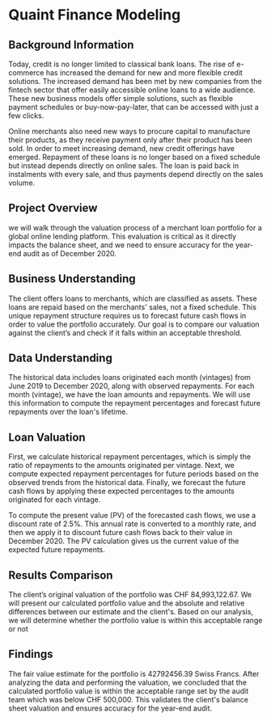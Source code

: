 # Quaint Finance Modeling
## Background Information
Today, credit is no longer limited to classical bank loans. The rise of e-commerce has increased the demand for new and more flexible credit solutions. The increased demand has been met by new companies from the fintech sector that offer easily accessible online loans to a wide audience. These new business models offer simple solutions, such as flexible payment schedules or buy-now-pay-later, that can be accessed with just a few clicks. 

Online merchants also need new ways to procure capital to manufacture their products, as they receive payment only after their product has been sold. In order to meet increasing demand, new credit offerings have emerged. Repayment of these loans is no longer based on a fixed schedule but instead depends directly on online sales. The loan is paid back in instalments with every sale, and thus payments depend directly on the sales volume. 

## Project Overview
we will walk through the valuation process of a merchant loan portfolio for a global online lending platform.
This evaluation is critical as it directly impacts the balance sheet, and we need to ensure accuracy for the year-end audit as of December 2020.

## Business Understanding
The client offers loans to merchants, which are classified as assets.
These loans are repaid based on the merchants' sales, not a fixed schedule.
This unique repayment structure requires us to forecast future cash flows in order to value the portfolio accurately.
Our goal is to compare our valuation against the client’s and check if it falls within an acceptable threshold.

## Data Understanding
The historical data includes loans originated each month (vintages) from June 2019 to December 2020, along with observed repayments.
For each month (vintage), we have the loan amounts and repayments.
We will use this information to compute the repayment percentages and forecast future repayments over the loan's lifetime.

## Loan Valuation
First, we calculate historical repayment percentages, which is simply the ratio of repayments to the amounts originated per vintage.
Next, we compute expected repayment percentages for future periods based on the observed trends from the historical data.
Finally, we forecast the future cash flows by applying these expected percentages to the amounts originated for each vintage.

To compute the present value (PV) of the forecasted cash flows, we use a discount rate of 2.5%.
This annual rate is converted to a monthly rate, and then we apply it to discount future cash flows back to their value in December 2020.
The PV calculation gives us the current value of the expected future repayments.

##  Results Comparison
The client’s original valuation of the portfolio was CHF 84,993,122.67.
We will present our calculated portfolio value and the absolute and relative differences between our estimate and the client's.
Based on our analysis, we will determine whether the portfolio value is within this acceptable range or not

## Findings
The fair value estimate for the portfolio is 42792456.39 Swiss Francs.
After analyzing the data and performing the valuation, we concluded that the calculated portfolio value is within the acceptable range set by the audit team which was below CHF 500,000.
This validates the client's balance sheet valuation and ensures accuracy for the year-end audit.
